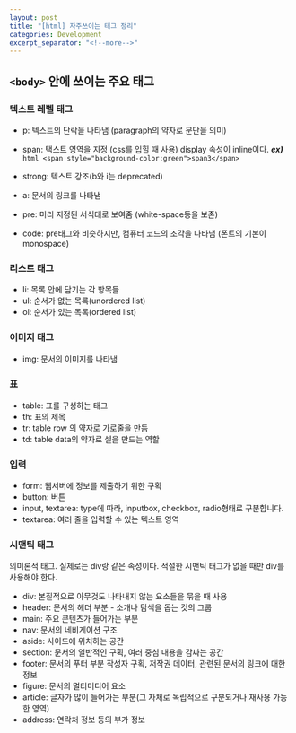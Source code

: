 ```yaml
---
layout: post
title: "[html] 자주쓰이는 태그 정리"
categories: Development
excerpt_separator: "<!--more-->"
---
```

## `<body>` 안에 쓰이는 주요 태그

### 텍스트 레벨 태그
- p: 텍스트의 단락을 나타냄 (paragraph의 약자로 문단을 의미)
- span: 택스트 영역을 지정 (css를 입힐 때 사용) display 속성이 inline이다. ***ex)*** ```html <span style="background-color:green">span3</span>```
- strong: 텍스트 강조(b와 i는 deprecated)
- a: 문서의 링크를 나타냄

- pre: 미리 지정된 서식대로 보여줌 (white-space등을 보존)
- code: pre태그와 비슷하지만, 컴퓨터 코드의 조각을 나타냄 (폰트의 기본이 monospace)


### 리스트 태그
- li: 목록 안에 담기는 각 항목들
- ul: 순서가 없는 목록(unordered list)
- ol: 순서가 있는 목록(ordered list)

### 이미지 태그
- img: 문서의 이미지를 나타냄


### 표
- table: 표를 구성하는 태그
- th: 표의 제목
- tr: table row 의 약자로 가로줄을 만듬
- td: table data의 약자로 셀을 만드는 역할

### 입력
- form: 웹서버에 정보를 제출하기 위한 구획
- button: 버튼
- input, textarea: type에 따라, inputbox, checkbox, radio형태로 구분합니다.
- textarea: 여러 줄을 입력할 수 있는 텍스트 영역

### 시맨틱 태그
의미론적 태그. 실제로는 div랑 같은 속성이다. 적절한 시맨틱 태그가 없을 때만 div를 사용해야 한다.
- div: 본질적으로 아무것도 나타내지 않는 요소들을 묶을 때 사용
- header:	문서의 헤더 부분 - 소개나 탐색을 돕는 것의 그룹
- main:	주요 콘텐츠가 들어가는 부분
- nav:	문서의 네비게이션 구조
- aside:	사이드에 위치하는 공간
- section:	문서의 일반적인 구획, 여러 중심 내용을 감싸는 공간
- footer:	문서의 푸터 부분 작성자 구획, 저작권 데이터, 관련된 문서의 링크에 대한 정보
- figure:	문서의 멀티미디어 요소
- article:	글자가 많이 들어가는 부분(그 자체로 독립적으로 구분되거나 재사용 가능한 영역)
- address:	연락처 정보 등의 부가 정보